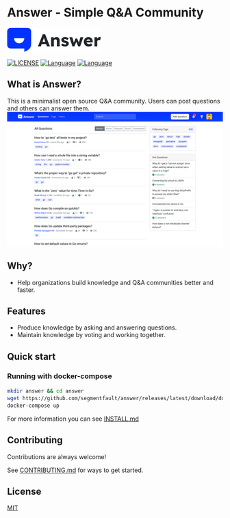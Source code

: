 # Answer - Simple Q&A Community

![logo](docs/img/answer-logo-flat.svg)

[![LICENSE](https://img.shields.io/badge/License-MIT-green)](https://github.com/segmentfault/answer/blob/master/LICENSE)
[![Language](https://img.shields.io/badge/Language-Go-blue.svg)](https://golang.org/)
[![Language](https://img.shields.io/badge/Language-React-blue.svg)](https://reactjs.org/)

## What is Answer?

This is a minimalist open source Q&A community. Users can post questions and others can answer them.
![abstract](docs/img/abstract.png)

## Why?

- Help organizations build knowledge and Q&A communities better and faster.

## Features

- Produce knowledge by asking and answering questions.
- Maintain knowledge by voting and working together.

## Quick start

### Running with docker-compose

```bash
mkdir answer && cd answer
wget https://github.com/segmentfault/answer/releases/latest/download/docker-compose.yaml
docker-compose up
```

For more information you can see [INSTALL.md](./INSTALL.md)

## Contributing

Contributions are always welcome!

See [CONTRIBUTING.md](CONTRIBUTING.md) for ways to get started.

## License

[MIT](https://github.com/segmentfault/answer/blob/master/LICENSE)

